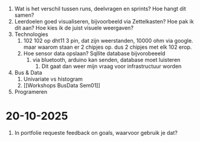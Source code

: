 1. Wat is het verschil tussen runs, deelvragen en sprints? Hoe hangt dit samen?
2. Leerdoelen goed visualiseren, bijvoorbeeld via Zettelkasten? Hoe pak ik dit aan? Hoe kies ik de juist visuele weergaven?
3. Technologies
	1. 102 102 op dht11 3 pin, dat zijn weerstanden, 10000 ohm via google. maar waarom staan er 2 chipjes op. dus 2 chipjes met elk 102 erop.
	2.  Hoe sensor data opslaan? Sqllite database bijvorobeeeld
		1. via bluetooth, arduino kan senden, database moet luisteren
			1. Dit gaat dan weer mijn vraag voor infrastructuur worden
4. Bus & Data
	1. Univariate vs histogram
	2. [[Workshops BusData Sem01]]
5. Programeren 

# 20-10-2025
1. In portfolie requeste feedback on goals, waarvoor gebruik je dat?